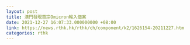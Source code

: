 ```yaml
---
layout: post
title: 澳門發現首宗Omicron輸入個案
date: 2021-12-27 16:07:33.000000000 +08:00
link: https://news.rthk.hk/rthk/ch/component/k2/1626154-20211227.htm
categories: rthk
---
```



